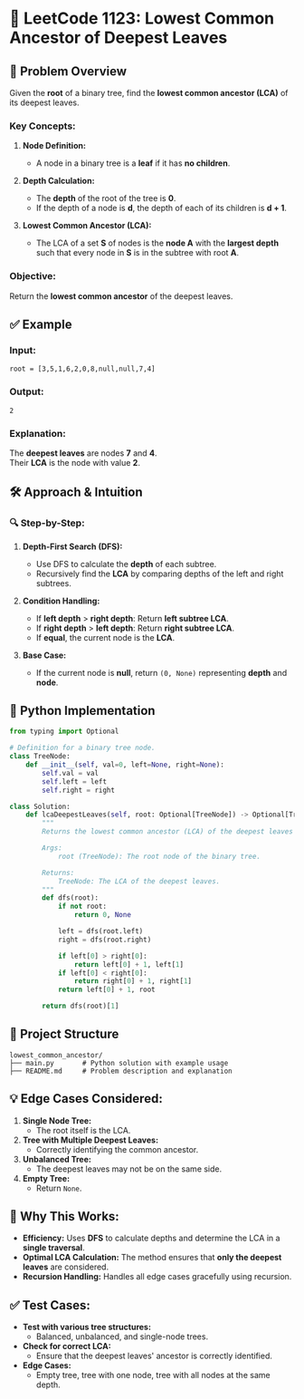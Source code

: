 # 🧾 **LeetCode 1123: Lowest Common Ancestor of Deepest Leaves**  

## 📌 **Problem Overview**  

Given the **root** of a binary tree, find the **lowest common ancestor (LCA)** of its deepest leaves.  

### **Key Concepts:**  
1. **Node Definition:**  
   - A node in a binary tree is a **leaf** if it has **no children**.  

2. **Depth Calculation:**  
   - The **depth** of the root of the tree is **0**.  
   - If the depth of a node is **d**, the depth of each of its children is **d + 1**.  

3. **Lowest Common Ancestor (LCA):**  
   - The LCA of a set **S** of nodes is the **node A** with the **largest depth** such that every node in **S** is in the subtree with root **A**.  

### **Objective:**  
Return the **lowest common ancestor** of the deepest leaves.  



## ✅ **Example**  

### **Input:**  
```
root = [3,5,1,6,2,0,8,null,null,7,4]
```

### **Output:**  
```
2
```

### **Explanation:**  
The **deepest leaves** are nodes **7** and **4**.  
Their **LCA** is the node with value **2**.  



## 🛠 **Approach & Intuition**  

### 🔍 **Step-by-Step:**  
1. **Depth-First Search (DFS):**  
   - Use DFS to calculate the **depth** of each subtree.  
   - Recursively find the **LCA** by comparing depths of the left and right subtrees.  

2. **Condition Handling:**  
   - If **left depth** > **right depth**: Return **left subtree LCA**.  
   - If **right depth** > **left depth**: Return **right subtree LCA**.  
   - If **equal**, the current node is the **LCA**.  

3. **Base Case:**  
   - If the current node is **null**, return `(0, None)` representing **depth** and **node**.  



## 📝 **Python Implementation**  

```python
from typing import Optional

# Definition for a binary tree node.
class TreeNode:
    def __init__(self, val=0, left=None, right=None):
        self.val = val
        self.left = left
        self.right = right

class Solution:
    def lcaDeepestLeaves(self, root: Optional[TreeNode]) -> Optional[TreeNode]:
        """
        Returns the lowest common ancestor (LCA) of the deepest leaves of the binary tree.

        Args:
            root (TreeNode): The root node of the binary tree.

        Returns:
            TreeNode: The LCA of the deepest leaves.
        """
        def dfs(root):
            if not root:
                return 0, None

            left = dfs(root.left)
            right = dfs(root.right)

            if left[0] > right[0]:
                return left[0] + 1, left[1]
            if left[0] < right[0]:
                return right[0] + 1, right[1]
            return left[0] + 1, root

        return dfs(root)[1]
```



## 📂 **Project Structure**  

```
lowest_common_ancestor/
├── main.py       # Python solution with example usage
├── README.md     # Problem description and explanation
```



## 💡 **Edge Cases Considered:**  
1. **Single Node Tree:**  
   - The root itself is the LCA.  
2. **Tree with Multiple Deepest Leaves:**  
   - Correctly identifying the common ancestor.  
3. **Unbalanced Tree:**  
   - The deepest leaves may not be on the same side.  
4. **Empty Tree:**  
   - Return `None`.  



## 🚀 **Why This Works:**  
- **Efficiency:** Uses **DFS** to calculate depths and determine the LCA in a **single traversal**.  
- **Optimal LCA Calculation:** The method ensures that **only the deepest leaves** are considered.  
- **Recursion Handling:** Handles all edge cases gracefully using recursion.  



## ✅ **Test Cases:**  
- **Test with various tree structures:**  
  - Balanced, unbalanced, and single-node trees.  
- **Check for correct LCA:**  
  - Ensure that the deepest leaves' ancestor is correctly identified.  
- **Edge Cases:**  
  - Empty tree, tree with one node, tree with all nodes at the same depth.  